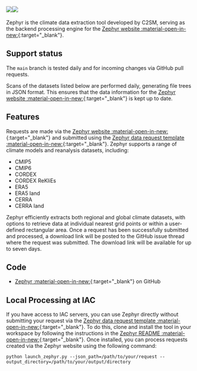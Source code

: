 # <img>![](https://polybox.ethz.ch/index.php/s/P1sc5n7TLhmUcld/download#only-light)![](https://polybox.ethz.ch/index.php/s/7FVqpqKOPQw9xew/download#only-dark)</img>


Zephyr is the climate data extraction tool developed by C2SM, serving as the backend processing engine for the [Zephyr website :material-open-in-new:](https://zephyr.ethz.ch){:target="_blank"}.

## Support status

The `main` branch is tested daily and for incoming changes via GitHub pull requests.

Scans of the datasets listed below are performed daily, generating file trees in JSON format. This ensures that the data information for the [Zephyr website :material-open-in-new:](https://zephyr.ethz.ch){:target="_blank"} is kept up to date.

## Features

Requests are made via the [Zephyr website :material-open-in-new:](https://zephyr.ethz.ch){:target="_blank"} and submitted using the [Zephyr data request template :material-open-in-new:](https://github.com/C2SM/zephyr-request/issues/new/choose){:target="_blank"}. Zephyr supports a range of climate models and reanalysis datasets, including:

- CMIP5
- CMIP6
- CORDEX
- CORDEX ReKliEs
- ERA5
- ERA5 land
- CERRA
- CERRA land

Zephyr efficiently extracts both regional and global climate datasets, with options to retrieve data at individual nearest grid points or within a user-defined rectangular area. Once a request has been successfully submitted and processed, a download link will be posted to the GitHub issue thread where the request was submitted. The download link will be available for up to seven days.

## Code

* [Zephyr :material-open-in-new:](https://github.com/C2SM/zephyr/tree/main){:target="_blank"} on GitHub

## Local Processing at IAC

If you have access to IAC servers, you can use Zephyr directly without submitting your request via the [Zephyr data request template :material-open-in-new:](https://github.com/C2SM/zephyr-request/issues/new/choose){:target="_blank"}. To do this, clone and install the tool in your workspace by following the instructions in the [Zephyr README :material-open-in-new:](https://github.com/C2SM/zephyr/tree/main){:target="_blank"}. Once installed, you can process requests created via the Zephyr website using the following command:

```shell
python launch_zephyr.py --json_path=/path/to/your/request --output_directory=/path/to/your/output/directory
```
